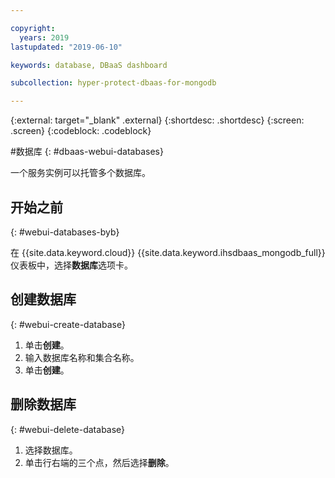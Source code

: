 ```yaml
---

copyright:
  years: 2019
lastupdated: "2019-06-10"

keywords: database, DBaaS dashboard

subcollection: hyper-protect-dbaas-for-mongodb

---
```


{:external: target="_blank" .external}
{:shortdesc: .shortdesc}
{:screen: .screen}
{:codeblock: .codeblock}


#数据库
{: #dbaas-webui-databases}

一个服务实例可以托管多个数据库。

## 开始之前
{: #webui-databases-byb}

在 {{site.data.keyword.cloud}} {{site.data.keyword.ihsdbaas_mongodb_full}} 仪表板中，选择**数据库**选项卡。

## 创建数据库
{: #webui-create-database}

1. 单击**创建**。
2. 输入数据库名称和集合名称。
3. 单击**创建**。

## 删除数据库
{: #webui-delete-database}

1. 选择数据库。
2. 单击行右端的三个点，然后选择**删除**。
